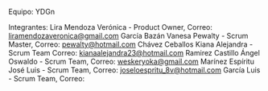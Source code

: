 Equipo: YDGn

Integrantes: 
Lira Mendoza Verónica - Product Owner, Correo: liramendozaveronica@gmail.com 
García Bazán Vanesa Pewalty - Scrum Master, Correo: pewalty@hotmail.com 
Chávez Ceballos Kiana Alejandra - Scrum Team Correo: kianaalejandra23@hotmail.com 
Ramirez Castillo Ángel Oswaldo - Scrum Team, Correo: weskeryoka@gmail.com
Marínez Espíritu José Luis - Scrum Team, Correo: joseloespritu_8v@hotmail.com
García Luis - Scrum Team, Correo: 
